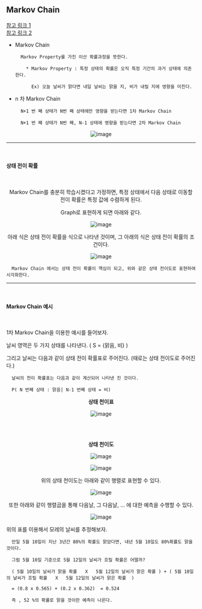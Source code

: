 ## Markov Chain

[참고 링크 1](https://sites.google.com/site/machlearnwiki/RBM/markov-chain) <br>
[참고 링크 2](https://www.puzzledata.com/blog190423/)

- Markov Chain

        Markov Property를 가진 이산 확률과정을 뜻한다. 

          * Markov Property : 특정 상태의 확률은 오직 특정 기간의 과거 상태에 의존한다.

            Ex) 오늘 날씨가 맑다면 내일 날씨는 맑을 지, 비가 내릴 지에 영향을 미친다. 

       
- n 차 Markov Chain

        N+1 번 째 상태가 N번 째 상태에만 영향을 받는다면 1차 Markov Chain 

        N+1 번 째 상태가 N번 째, N-1 상태에 영향을 받는다면 2차 Markov Chain 


<div align=center>
  
![image](https://user-images.githubusercontent.com/59076451/131969359-5f5ea585-ee0c-4617-afef-763645cf3238.png)
  
</div>  


---

<br>

#### 상태 전이 확률

<br>

<div align=center>

Markov Chain를 충분히 학습시켰다고 가정하면, 특정 상태에서 다음 상태로 이동할 전이 확률은 특정 값에 수렴하게 된다.   

Graph로 표현하게 되면 아래와 같다.
  
![image](https://user-images.githubusercontent.com/59076451/131969764-24545a43-eaa9-4f4b-92e6-aa7d4fa32111.png)
  
아래 식은 상태 전이 확률을 식으로 나타낸 것이며, 그 아래의 식은 상태 전이 확률의 조건이다. 
  
![image](https://user-images.githubusercontent.com/59076451/131970399-553b6943-b81b-406a-8d87-846c4c43598c.png)
  
  
</div>  

      Markov Chain 에서는 상태 전이 확률이 핵심이 되고, 위와 같은 상태 전이도로 표현하여 시각화한다. 


---

<br>

#### Markov Chain 예시

<br>

1차 Markov Chain을 이용한 예시를 들어보자.

날씨 영역은 두 가지 상태를 나타낸다. ( S = {맑음, 비} )

그리고 날씨는 다음과 같이 상태 전이 확률표로 주어진다. (때로는 상태 전이도로 주어진다.)

      날씨의 천이 확률표는 다음과 같이 계산되어 나타낸 진 것이다.
      
      P( N 번째 상태 : 맑음| N-1 번째 상태 = 비)
               
<div align=center>


**상태 천이표**  
  
![image](https://user-images.githubusercontent.com/59076451/131971585-14f60156-f84f-47f2-a1d2-7c6c88f030f1.png)

<br>
  
<br>  
  
**상태 천이도**  
  
![image](https://user-images.githubusercontent.com/59076451/131971604-ab1723c2-f23e-41ad-a686-23a5b37e59d6.png)
 
![image](https://user-images.githubusercontent.com/59076451/131971699-857998a4-7a19-4343-bb9d-52c9440e751c.png)

위의 상태 천이도는 아래와 같이 행렬로 표현할 수 있다.   
  
![image](https://user-images.githubusercontent.com/59076451/131971736-aa62a9c8-af6f-4d11-90bd-969f50e001e2.png)
  
또한 아래와 같이 행렬곱을 통해 다음날, 그 다음날, ... 에 대한 예측을 수행할 수 있다.   

![image](https://user-images.githubusercontent.com/59076451/131971854-221e45b9-0d15-4df6-9537-d08178e515fb.png)
  
</div>  


위의 표를 이용해서 모레의 날씨를 추정해보자.

      만일 5월 10일이 지난 3년간 80%의 확률도 맑았다면, 내년 5월 10일도 80%확률도 맑을 것이다.
      
      그럼 5월 10일 기준으로 5월 12일의 날씨가 흐릴 확률은 어떨까? 
      
      ( 5월 10일의 날씨가 맑을 확률   X   5월 12일의 날씨가 맑은 확률 ) + ( 5월 10일의 날씨가 흐릴 확률   X   5월 12일의 날씨가 맑은 확률  )
      
      = (0.8 x 0.565) + (0.2 x 0.362)  = 0.524
      
      즉 , 52 %의 확률로 맑을 것이란 예측이 나온다.
      
     



